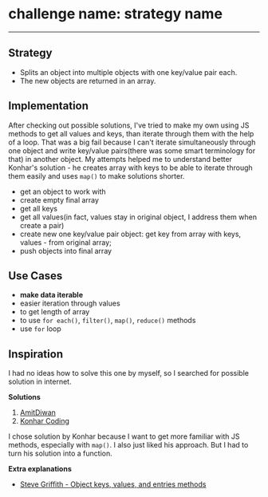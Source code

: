 # challenge name: strategy name

<!-- BEGIN DOCS -->

<!-- END DOCS -->

---

## Strategy

* Splits an object into multiple objects with one key/value pair each.
* The new objects are returned in an array.

## Implementation

After checking out possible solutions, I've tried to make my own using JS methods to get all values and keys, than iterate through them with the help of a loop. That was a big fail because I can't iterate simultaneously through one object and write key/value pairs(there was some smart terminology for that) in another object. My attempts helped me to understand better Konhar's solution - he creates array with keys to be able to iterate through them easily and uses `map()`  to make solutions shorter.

* get an object to work with
* create empty final array
* get all keys
* get all values(in fact, values stay in original object, I address them when create a pair)
* create new one key/value pair object: get key from array with keys, values - from original array;
* push objects into final array

## Use Cases

* __make data iterable__
* easier iteration through values
* to get length of array
* to use `for each()`, `filter()`, `map()`, `reduce()` methods
* use `for` loop

## Inspiration

I had no ideas how to solve this one by myself, so I searched for possible solution in internet.

**Solutions**

1. [AmitDiwan](https://www.tutorialspoint.com/splitting-an-object-into-an-array-of-objects-in-javascript)
2. [Konhar Coding](https://www.youtube.com/watch?v=Rvfl7nKNcMU)

I chose solution by Konhar because I want to get more familiar with JS methods, especially with `map()`. I also just liked his approach.
But I had to turn his solution into a function.

**Extra explanations**

* [Steve Griffith - Object keys, values, and entries methods](https://www.youtube.com/watch?v=VmicKaGcs5g)
